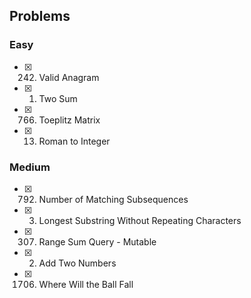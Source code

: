## Problems

### Easy
- [x] 242. Valid Anagram
- [x] 1. Two Sum
- [x] 766. Toeplitz Matrix
- [x] 13. Roman to Integer

### Medium
- [x] 792. Number of Matching Subsequences
- [x] 3. Longest Substring Without Repeating Characters
- [x] 307. Range Sum Query - Mutable
- [x] 2. Add Two Numbers
- [x] 1706. Where Will the Ball Fall
